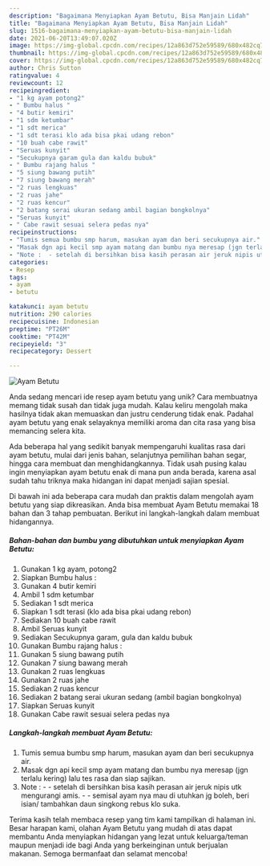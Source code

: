 ```yaml
---
description: "Bagaimana Menyiapkan Ayam Betutu, Bisa Manjain Lidah"
title: "Bagaimana Menyiapkan Ayam Betutu, Bisa Manjain Lidah"
slug: 1516-bagaimana-menyiapkan-ayam-betutu-bisa-manjain-lidah
date: 2021-06-20T13:49:07.020Z
image: https://img-global.cpcdn.com/recipes/12a863d752e59589/680x482cq70/ayam-betutu-foto-resep-utama.jpg
thumbnail: https://img-global.cpcdn.com/recipes/12a863d752e59589/680x482cq70/ayam-betutu-foto-resep-utama.jpg
cover: https://img-global.cpcdn.com/recipes/12a863d752e59589/680x482cq70/ayam-betutu-foto-resep-utama.jpg
author: Chris Sutton
ratingvalue: 4
reviewcount: 12
recipeingredient:
- "1 kg ayam potong2"
- " Bumbu halus "
- "4 butir kemiri"
- "1 sdm ketumbar"
- "1 sdt merica"
- "1 sdt terasi klo ada bisa pkai udang rebon"
- "10 buah cabe rawit"
- "Seruas kunyit"
- "Secukupnya garam gula dan kaldu bubuk"
- " Bumbu rajang halus "
- "5 siung bawang putih"
- "7 siung bawang merah"
- "2 ruas lengkuas"
- "2 ruas jahe"
- "2 ruas kencur"
- "2 batang serai ukuran sedang ambil bagian bongkolnya"
- "Seruas kunyit"
- " Cabe rawit sesuai selera pedas nya"
recipeinstructions:
- "Tumis semua bumbu smp harum, masukan ayam dan beri secukupnya air."
- "Masak dgn api kecil smp ayam matang dan bumbu nya meresap (jgn terlalu kering) lalu tes rasa dan siap sajikan."
- "Note :  - setelah di bersihkan bisa kasih perasan air jeruk nipis utk mengurangi amis. - semisal ayam nya mau di utuhkan jg boleh, beri isian/ tambahkan daun singkong rebus klo suka."
categories:
- Resep
tags:
- ayam
- betutu

katakunci: ayam betutu 
nutrition: 290 calories
recipecuisine: Indonesian
preptime: "PT26M"
cooktime: "PT42M"
recipeyield: "3"
recipecategory: Dessert

---
```



![Ayam Betutu](https://img-global.cpcdn.com/recipes/12a863d752e59589/680x482cq70/ayam-betutu-foto-resep-utama.jpg)

Anda sedang mencari ide resep ayam betutu yang unik? Cara membuatnya memang tidak susah dan tidak juga mudah. Kalau keliru mengolah maka hasilnya tidak akan memuaskan dan justru cenderung tidak enak. Padahal ayam betutu yang enak selayaknya memiliki aroma dan cita rasa yang bisa memancing selera kita.

Ada beberapa hal yang sedikit banyak mempengaruhi kualitas rasa dari ayam betutu, mulai dari jenis bahan, selanjutnya pemilihan bahan segar, hingga cara membuat dan menghidangkannya. Tidak usah pusing kalau ingin menyiapkan ayam betutu enak di mana pun anda berada, karena asal sudah tahu triknya maka hidangan ini dapat menjadi sajian spesial.




Di bawah ini ada beberapa cara mudah dan praktis dalam mengolah ayam betutu yang siap dikreasikan. Anda bisa membuat Ayam Betutu memakai 18 bahan dan 3 tahap pembuatan. Berikut ini langkah-langkah dalam membuat hidangannya.

<!--inarticleads1-->

##### Bahan-bahan dan bumbu yang dibutuhkan untuk menyiapkan Ayam Betutu:

1. Gunakan 1 kg ayam, potong2
1. Siapkan  Bumbu halus :
1. Gunakan 4 butir kemiri
1. Ambil 1 sdm ketumbar
1. Sediakan 1 sdt merica
1. Siapkan 1 sdt terasi (klo ada bisa pkai udang rebon)
1. Sediakan 10 buah cabe rawit
1. Ambil Seruas kunyit
1. Sediakan Secukupnya garam, gula dan kaldu bubuk
1. Gunakan  Bumbu rajang halus :
1. Gunakan 5 siung bawang putih
1. Gunakan 7 siung bawang merah
1. Gunakan 2 ruas lengkuas
1. Gunakan 2 ruas jahe
1. Sediakan 2 ruas kencur
1. Sediakan 2 batang serai ukuran sedang (ambil bagian bongkolnya)
1. Siapkan Seruas kunyit
1. Gunakan  Cabe rawit sesuai selera pedas nya




<!--inarticleads2-->

##### Langkah-langkah membuat Ayam Betutu:

1. Tumis semua bumbu smp harum, masukan ayam dan beri secukupnya air.
1. Masak dgn api kecil smp ayam matang dan bumbu nya meresap (jgn terlalu kering) lalu tes rasa dan siap sajikan.
1. Note :  - - setelah di bersihkan bisa kasih perasan air jeruk nipis utk mengurangi amis. - - semisal ayam nya mau di utuhkan jg boleh, beri isian/ tambahkan daun singkong rebus klo suka.




Terima kasih telah membaca resep yang tim kami tampilkan di halaman ini. Besar harapan kami, olahan Ayam Betutu yang mudah di atas dapat membantu Anda menyiapkan hidangan yang lezat untuk keluarga/teman maupun menjadi ide bagi Anda yang berkeinginan untuk berjualan makanan. Semoga bermanfaat dan selamat mencoba!
